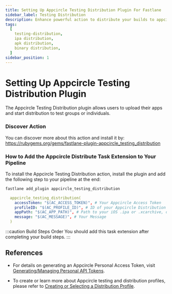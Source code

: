 ```yaml
---
title: Setting Up Appcircle Testing Distribution Plugin For Fastlane
sidebar_label: Testing Distribution
description: Enhance powerful action to distribute your builds to appcircle with fastlane
tags:
  [
    testing-distribution,
    ipa distribution,
    apk distribution,
    binary distribution,
  ]
sidebar_position: 1
---
```


# Setting Up Appcircle Testing Distribution Plugin

The Appcircle Testing Distribution plugin allows users to upload their apps and start distribution to test groups or individuals.

### Discover Action

You can discover more about this action and install it by:
https://rubygems.org/gems/fastlane-plugin-appcircle_testing_distribution

### How to Add the Appcircle Distribute Task Extension to Your Pipeline

To install the Appcircle Testing Distribution action, install the plugin and add the following step to your pipeline at the end:

```bash
fastlane add_plugin appcircle_testing_distribution
```

```yml
  appcircle_testing_distribution(
    accessToken: "$(AC_ACCESS_TOKEN)", # Your Appcircle Access Token
    profileID: "$(AC_PROFILE_ID)", # ID of your Appcircle Distribution Profile
    appPath: "$(AC_APP_PATH)", # Path to your iOS .ipa or .xcarchive, or Android APK or App Bundle
    message: "$(AC_MESSAGE)", # Your Message
  )
```

:::caution Build Steps Order
You should add this task extension after completing your build steps.
:::

## References

- For details on generating an Appcircle Personal Access Token, visit [Generating/Managing Personal API Tokens](/appcircle-api/api-authentication#generatingmanaging-the-personal-api-tokens).

- To create or learn more about Appcircle testing and distribution profiles, please refer to [Creating or Selecting a Distribution Profile](/testing-distribution/create-or-select-a-distribution-profile).
